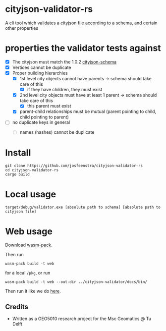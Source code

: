# cityjson-validator-rs 

A cli tool which validates a cityjson file according to a schema, and certain other properties



# properties the validator tests against

- [X] The cityjson must match the 1.0.2 [cityjson-schema](https://www.cityjson.org/specs/overview/) 
- [X] Vertices cannot be duplicate 
- [X] Proper building hierarchies
   - [X] 1st level city objects cannot have parents -> schema should take care of this 
      - [X] if they have children, they must exist
   - [X] 2nd level city objects must have at least 1 parent -> schema should take care of this
      - [X] this parent must exist
   - [X] parent-child relationships must be mutual (parent pointing to child, child pointing to parent)
- [ ] no duplicate keys in general
   - [ ] names (hashes) cannot be duplicate



# Install 

```
git clone https://github.com/josfeenstra/cityjson-validator-rs
cd cityjson-validator-rs
cargo build
```


# Local usage 
```
target/debug/validator.exe [absolute path to schema] [absolute path to cityjson file] 
```

# Web usage

Download [wasm-pack](https://rustwasm.github.io/wasm-pack/installer/).

Then run

```
wasm-pack build -t web
```
for a local `/pkg`, or run 
```
wasm-pack build -t web --out-dir ../cityjson-validator/docs/bin/
```

Then run it like we do [here](https://github.com/josfeenstra/cityjson-validator).


Credits
-------

- Written as a GEO5010 research project for the Msc Geomatics @ Tu Delft 


